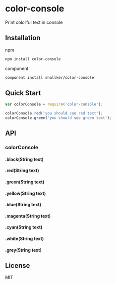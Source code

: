 color-console
==========

Print colorful text in console

## Installation
npm
```bash
npm install color-console
```

component
```bash
component install shallker/color-console
```

## Quick Start
```javascript
var colorConsole = require('color-console');

colorConsole.red('you should see red text');
colorConsole.green('you should see green text');
```

## API
### colorConsole
#### .black(String text)
#### .red(String text)
#### .green(String text)
#### .yellow(String text)
#### .blue(String text)
#### .magenta(String text)
#### .cyan(String text)
#### .white(String text)
#### .grey(String text)


## License

  MIT
